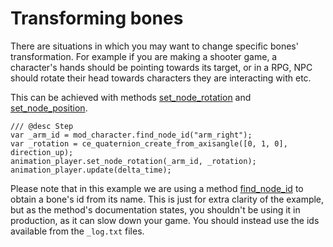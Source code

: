 # Transforming bones
There are situations in which you may want to change specific bones' transformation. For example if you are making a shooter game, a character's hands should be pointing towards its target, or in a RPG, NPC should rotate their head towards characters they are interacting with etc. 

This can be achieved with methods [set_node_rotation](./BBMOD_AnimationPlayer.set_node_rotation.html) and [set_node_position](./BBMOD_AnimationPlayer.set_node_rotation.html).

```gml
/// @desc Step
var _arm_id = mod_character.find_node_id("arm_right");
var _rotation = ce_quaternion_create_from_axisangle([0, 1, 0], direction_up);
animation_player.set_node_rotation(_arm_id, _rotation);
animation_player.update(delta_time);
```

Please note that in this example we are using a method [find_node_id](./BBMOD_Model.find_node_id.html) to obtain a bone's id from its name. This is just for extra clarity of the example, but as the method's documentation states, you shouldn't be using it in production, as it can slow down your game. You should instead use the ids available from the `_log.txt` files.
